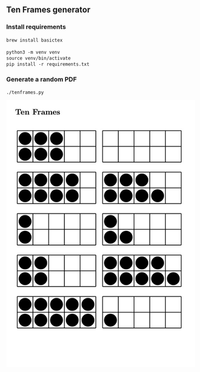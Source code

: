 ## Ten Frames generator

### Install requirements

    brew install basictex

    python3 -m venv venv
    source venv/bin/activate
    pip install -r requirements.txt

### Generate a random PDF

    ./tenframes.py



![Ten Frames](tenframes.jpg)

